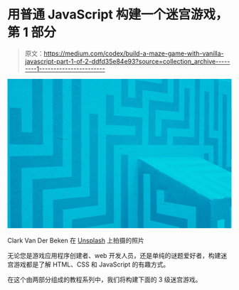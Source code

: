 # 用普通 JavaScript 构建一个迷宫游戏，第 1 部分

> 原文：<https://medium.com/codex/build-a-maze-game-with-vanilla-javascript-part-1-of-2-ddfd35e84e93?source=collection_archive---------1----------------------->

![](img/ac889b2f28680a9774e33e9d23339a47.png)

Clark Van Der Beken 在 [Unsplash](https://unsplash.com/s/photos/maze-puzzle?utm_source=unsplash&utm_medium=referral&utm_content=creditCopyText) 上拍摄的照片

无论您是游戏应用程序创建者、web 开发人员，还是单纯的谜题爱好者，构建迷宫游戏都是了解 HTML、CSS 和 JavaScript 的有趣方式。

在这个由两部分组成的教程系列中，我们将构建下面的 3 级迷宫游戏。